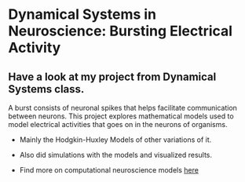 # Dynamical Systems in Neuroscience: Bursting Electrical Activity

## Have a look at my project from Dynamical Systems class.

 A burst consists of neuronal  spikes that helps facilitate communication between neurons. This project explores mathematical models used to model  electrical activities that goes on in the neurons of organisms. 
- Mainly the Hodgkin-Huxley Models of other variations of it.
- Also did simulations with the models and visualized results. 

- Find more on computational neuroscience models [here](https://www.forbes5.pitt.edu/article/analysis-computational-neuroscience-models)
